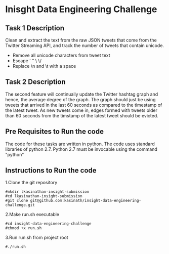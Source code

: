 # Inisght Data Engineering  Challenge

## Task 1 Description
Clean and extract the text from the raw JSON tweets that come from the Twitter Streaming API, and track the number of tweets that contain unicode.
* Remove all unicode characters from tweet text
* Escape \' \" \\ \\/
* Replace \n and \t with a space

## Task 2 Description
The second feature will continually update the Twitter hashtag graph and hence, the average degree of the graph.
The graph should just be  using tweets that arrived in the last 60 seconds as compared to the timestamp of the latest tweet.
As new tweets come in, edges formed with tweets older than 60 seconds from the timstamp of the latest tweet should be evicted.

## Pre Requisites to Run the code
The code for these tasks are written in python. The code uses standard libraries of python 2.7.
Python 2.7 must be invocable using the command "python"

## Instructions to Run the code
1.Clone the git repository
```
#mkdir lkasinathan-insight-submission
#cd lkasinathan-insight-submission
#git clone git@github.com:kasinath/insight-data-engineering-challenge.git
```

2.Make run.sh executable
```
#cd insight-data-engineering-challenge
#chmod +x run.sh
```

3.Run run.sh from project root
```
#./run.sh
```
